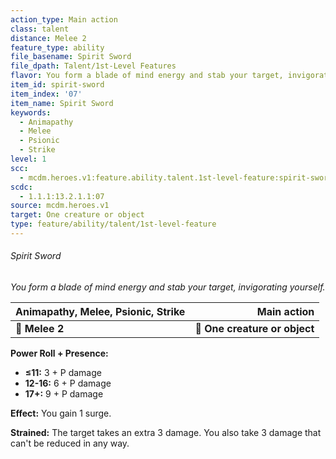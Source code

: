 ```yaml
---
action_type: Main action
class: talent
distance: Melee 2
feature_type: ability
file_basename: Spirit Sword
file_dpath: Talent/1st-Level Features
flavor: You form a blade of mind energy and stab your target, invigorating yourself.
item_id: spirit-sword
item_index: '07'
item_name: Spirit Sword
keywords:
  - Animapathy
  - Melee
  - Psionic
  - Strike
level: 1
scc:
  - mcdm.heroes.v1:feature.ability.talent.1st-level-feature:spirit-sword
scdc:
  - 1.1.1:13.2.1.1:07
source: mcdm.heroes.v1
target: One creature or object
type: feature/ability/talent/1st-level-feature
---
```


###### Spirit Sword

*You form a blade of mind energy and stab your target, invigorating yourself.*

| **Animapathy, Melee, Psionic, Strike** |               **Main action** |
| -------------------------------------- | ----------------------------: |
| **📏 Melee 2**                         | **🎯 One creature or object** |

**Power Roll + Presence:**

- **≤11:** 3 + P damage
- **12-16:** 6 + P damage
- **17+:** 9 + P damage

**Effect:** You gain 1 surge.

**Strained:** The target takes an extra 3 damage. You also take 3 damage that can't be reduced in any way.
